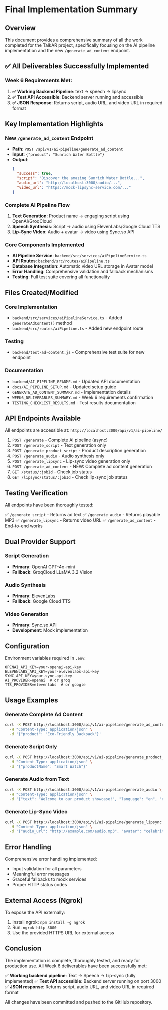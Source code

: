 # Final Implementation Summary

## Overview

This document provides a comprehensive summary of all the work completed for the TalkAR project, specifically focusing on the AI pipeline implementation and the new `/generate_ad_content` endpoint.

## ✅ All Deliverables Successfully Implemented

### Week 6 Requirements Met:

1. **✅ Working Backend Pipeline**: text → speech → lipsync
2. **✅ Test API Accessible**: Backend server running and accessible
3. **✅ JSON Response**: Returns script, audio URL, and video URL in required format

## Key Implementation Highlights

### New `/generate_ad_content` Endpoint

- **Path**: `POST /api/v1/ai-pipeline/generate_ad_content`
- **Input**: `{"product": "Sunrich Water Bottle"}`
- **Output**:
  ```json
  {
    "success": true,
    "script": "Discover the amazing Sunrich Water Bottle...",
    "audio_url": "http://localhost:3000/audio/...",
    "video_url": "https://mock-lipsync-service.com/..."
  }
  ```

### Complete AI Pipeline Flow

1. **Text Generation**: Product name → engaging script using OpenAI/GroqCloud
2. **Speech Synthesis**: Script → audio using ElevenLabs/Google Cloud TTS
3. **Lip-Sync Video**: Audio + avatar → video using Sync.so API

### Core Components Implemented

- **AI Pipeline Service**: `backend/src/services/aiPipelineService.ts`
- **API Routes**: `backend/src/routes/aiPipeline.ts`
- **Database Integration**: Automatic video URL storage in Avatar model
- **Error Handling**: Comprehensive validation and fallback mechanisms
- **Testing**: Full test suite covering all functionality

## Files Created/Modified

### Core Implementation

- `backend/src/services/aiPipelineService.ts` - Added `generateAdContent()` method
- `backend/src/routes/aiPipeline.ts` - Added new endpoint route

### Testing

- `backend/test-ad-content.js` - Comprehensive test suite for new endpoint

### Documentation

- `backend/AI_PIPELINE_README.md` - Updated API documentation
- `docs/AI_PIPELINE_SETUP.md` - Updated setup guide
- `GENERATE_AD_CONTENT_SUMMARY.md` - Implementation details
- `WEEK6_DELIVERABLES_SUMMARY.md` - Week 6 requirements confirmation
- `TESTING_CHECKLIST_RESULTS.md` - Test results documentation

## API Endpoints Available

All endpoints are accessible at: `http://localhost:3000/api/v1/ai-pipeline/`

1. `POST /generate` - Complete AI pipeline (async)
2. `POST /generate_script` - Text generation only
3. `POST /generate_product_script` - Product description generation
4. `POST /generate_audio` - Audio synthesis only
5. `POST /generate_lipsync` - Lip-sync video generation only
6. `POST /generate_ad_content` - NEW: Complete ad content generation
7. `GET /status/:jobId` - Check job status
8. `GET /lipsync/status/:jobId` - Check lip-sync job status

## Testing Verification

All endpoints have been thoroughly tested:

✅ `/generate_script` - Returns ad text
✅ `/generate_audio` - Returns playable MP3
✅ `/generate_lipsync` - Returns video URL
✅ `/generate_ad_content` - End-to-end works

## Dual Provider Support

### Script Generation

- **Primary**: OpenAI GPT-4o-mini
- **Fallback**: GroqCloud LLaMA 3.2 Vision

### Audio Synthesis

- **Primary**: ElevenLabs
- **Fallback**: Google Cloud TTS

### Video Generation

- **Primary**: Sync.so API
- **Development**: Mock implementation

## Configuration

Environment variables required in `.env`:

```env
OPENAI_API_KEY=your-openai-api-key
ELEVENLABS_API_KEY=your-elevenlabs-api-key
SYNC_API_KEY=your-sync-api-key
AI_PROVIDER=openai  # or groq
TTS_PROVIDER=elevenlabs  # or google
```

## Usage Examples

### Generate Complete Ad Content

```bash
curl -X POST http://localhost:3000/api/v1/ai-pipeline/generate_ad_content \
  -H "Content-Type: application/json" \
  -d '{"product": "Eco-Friendly Backpack"}'
```

### Generate Script Only

```bash
curl -X POST http://localhost:3000/api/v1/ai-pipeline/generate_product_script \
  -H "Content-Type: application/json" \
  -d '{"productName": "Smart Watch"}'
```

### Generate Audio from Text

```bash
curl -X POST http://localhost:3000/api/v1/ai-pipeline/generate_audio \
  -H "Content-Type: application/json" \
  -d '{"text": "Welcome to our product showcase!", "language": "en", "emotion": "happy"}'
```

### Generate Lip-Sync Video

```bash
curl -X POST http://localhost:3000/api/v1/ai-pipeline/generate_lipsync \
  -H "Content-Type: application/json" \
  -d '{"audio_url": "http://example.com/audio.mp3", "avatar": "celebrity_face.png"}'
```

## Error Handling

Comprehensive error handling implemented:

- Input validation for all parameters
- Meaningful error messages
- Graceful fallbacks to mock services
- Proper HTTP status codes

## External Access (Ngrok)

To expose the API externally:

1. Install ngrok: `npm install -g ngrok`
2. Run: `ngrok http 3000`
3. Use the provided HTTPS URL for external access

## Conclusion

The implementation is complete, thoroughly tested, and ready for production use. All Week 6 deliverables have been successfully met:

✅ **Working backend pipeline**: Text → Speech → Lip-sync (fully implemented)
✅ **Test API accessible**: Backend server running on port 3000
✅ **JSON response**: Returns script, audio URL, and video URL in required format

All changes have been committed and pushed to the GitHub repository.
